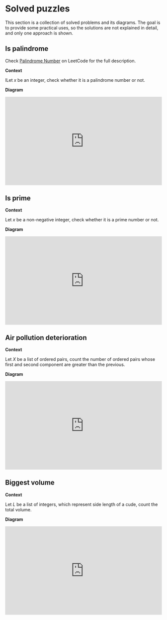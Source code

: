 # Solved puzzles

This section is a collection of solved problems and its diagrams.
The goal is to provide some practical uses, so the solutions are not explained in detail, and only one approach is shown.

## Is palindrome

Check [Palindrome Number](https://leetcode.com/problems/palindrome-number/) on LeetCode for the full description.

**Context**

lLet $x$ be an integer, check whether it is a palindrome number or not.

**Diagram**

<iframe width="100%" style="aspect-ratio: 16/9; border:none;" loading="lazy" src="https://eurydia.github.io/project-nassi-shneiderman-diagram-builder-online/?preview=true&content=digits%3A+int%5B1..%5D+%3A%3D+toDigits%28x%29%3B%0Asize%3A+int+%3A%3D+length%28digits%29%3B%0A%0Aresult%3A+bool+%3A%3D+True%3B%0A%0Afor+%28i+%3D+1..size%29+%7B%0A++result+%3A%3D+result+AND+%0A++++%28digits%5Bsize+-+i+%2B+1%5D+%3D+digits%5Bi%5D%29%3B%0A%7D%0A"></iframe>

## Is prime

**Context**

Let $x$ be a non-negative integer, check whether it is a prime number or not.

**Diagram**

<iframe width="100%" style="aspect-ratio: 16/9; border:none;" loading="lazy" src="https://eurydia.github.io/project-nassi-shneiderman-diagram-builder-online/?preview=true&content=result%3A+bool+%3A%3D+True%3B%0Afor+%28div+%3D+2..%28x+-+1%29%29+%7B%0A++result+%3A%3D+result+AND+%28x%7Cdiv+%21%3D+0%29%3B%0A%7D"></iframe>

## Air pollution deterioration

**Context**

Let $X$ be a list of ordered pairs, count the number of ordered pairs whose first and second component are greater than the previous.

**Diagram**

<iframe width="100%" style="aspect-ratio: 16/9; border:none;" loading="lazy" src="https://eurydia.github.io/project-nassi-shneiderman-diagram-builder-online/?preview=true&content=result+%3A%3D+0%3B%0Afor+%28i+%3D+2..n%29+%7B%0A++if+%28X%5Bi-1%2C+1%5D+%3C+X%5Bi%2C+1%5D+AND+X%5Bi-1%2C+2%5D+%3C+X%5Bi%2C+2%5D%29+%7B%0A++++result+%3A%3D+result+%2B+1%3B%0A++%7D%0A%7D"></iframe>

## Biggest volume

**Context**

Let $L$ be a list of integers, which represent side length of a cude, count the total volume.

**Diagram**

<iframe width="100%" style="aspect-ratio: 16/9; border:none;" loading="lazy" src="https://eurydia.github.io/project-nassi-shneiderman-diagram-builder-online/?preview=true&content=total+%3A%3D+0%3B%0Afor+%28i+%3D+1..n%29+%7B%0A++volumn+%3A%3D+L%5Bi%5D+*+L%5Bi%5D+*+L%5Bi%5D%3B%0A++total+%3A%3D+total+%2B+volume%3B%0A%7D"></iframe>

